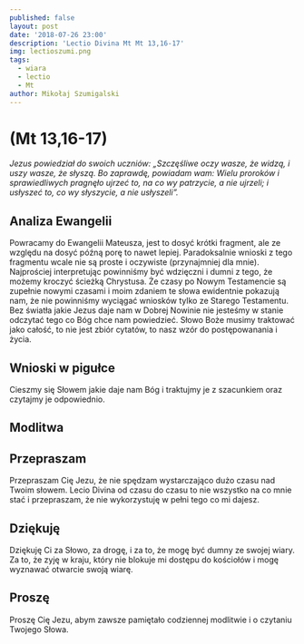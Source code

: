 ```yaml
---
published: false
layout: post
date: '2018-07-26 23:00'
description: 'Lectio Divina Mt Mt 13,16-17'
img: lectioszumi.png
tags:
  - wiara
  - lectio
  - Mt
author: Mikołaj Szumigalski
---
```

# (Mt 13,16-17)
 
*Jezus powiedział do swoich uczniów: „Szczęśliwe oczy wasze, że widzą, i uszy wasze, że słyszą. Bo zaprawdę, powiadam wam: Wielu proroków i sprawiedliwych pragnęło ujrzeć to, na co wy patrzycie, a nie ujrzeli; i usłyszeć to, co wy słyszycie, a nie usłyszeli”.*

## Analiza Ewangelii 

Powracamy do Ewangelii Mateusza, jest to dosyć krótki fragment, ale ze względu na dosyć późną porę to nawet lepiej. Paradoksalnie wnioski z tego fragmentu wcale nie są proste i oczywiste (przynajmniej dla mnie). Najprościej interpretując powinniśmy być wdzięczni i dumni z tego, że możemy kroczyć ścieżką Chrystusa. Że czasy po Nowym Testamencie są zupełnie nowymi czasami i moim zdaniem te słowa ewidentnie pokazują nam, że nie powinniśmy wyciągać wniosków tylko ze Starego Testamentu. Bez światła jakie Jezus daje nam w Dobrej Nowinie nie jesteśmy w stanie odczytać tego co Bóg chce nam powiedzieć. Słowo Boże musimy traktować jako całość, to nie jest zbiór cytatów, to nasz wzór do postępowanania i życia.

## Wnioski w pigułce

Cieszmy się Słowem jakie daje nam Bóg i traktujmy je z szacunkiem oraz czytajmy je odpowiednio.

## Modlitwa

## Przepraszam

Przepraszam Cię Jezu, że nie spędzam wystarczająco dużo czasu nad Twoim słowem. Lecio Divina od czasu do czasu to nie wszystko na co mnie stać i przepraszam, że nie wykorzystuję w pełni tego co mi dajesz.

## Dziękuję

Dziękuję Ci za Słowo, za drogę, i za to, że mogę być dumny ze swojej wiary. Za to, że zyję w kraju, który nie blokuje mi dostępu do kościołów i mogę wyznawać otwarcie swoją wiarę.

## Proszę

Proszę Cię Jezu, abym zawsze pamiętało codziennej modlitwie i o czytaniu Twojego Słowa.